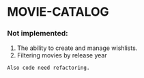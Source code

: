 # MOVIE-CATALOG

### Not implemented:

1. The ability to create and manage wishlists.
2. Filtering movies by release year

`Also code need refactoring.`

